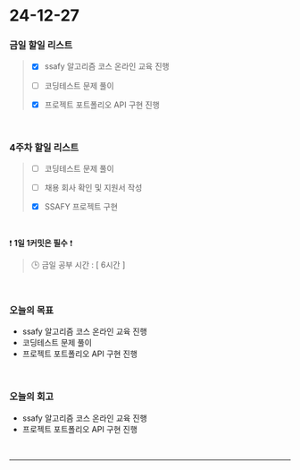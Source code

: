 # 24-12-27

### 금일 할일 리스트

> - [x] ssafy 알고리즘 코스 온라인 교육 진행
>
> - [ ] 코딩테스트 문제 풀이
>
> - [x] 프로젝트 포트폴리오 API 구현 진행

<br/>

### 4주차 할일 리스트

> - [ ] 코딩테스트 문제 풀이
>
> - [ ] 채용 회사 확인 및 지원서 작성
>
> - [x] SSAFY 프로젝트 구현

<br/>

❗ **1일 1커밋은 필수** ❗

> 🕒 금일 공부 시간 : [ 6시간 ]

<br/>

### 오늘의 목표
- ssafy 알고리즘 코스 온라인 교육 진행
- 코딩테스트 문제 풀이
- 프로젝트 포트폴리오 API 구현 진행

<br>

### 오늘의 회고
- ssafy 알고리즘 코스 온라인 교육 진행
- 프로젝트 포트폴리오 API 구현 진행

<br/>

---
